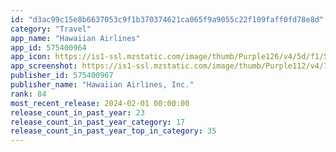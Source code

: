 ```yaml
---
id: "d3ac99c15e8b6637053c9f1b370374621ca065f9a9055c22f109faff0fd78e8d"
category: "Travel"
app_name: "Hawaiian Airlines"
app_id: 575400964
app_icon: https://is1-ssl.mzstatic.com/image/thumb/Purple126/v4/5d/f1/55/5df15548-af7b-0084-914b-be6ee05e76fc/AppIcon-0-1x_U007emarketing-0-7-0-85-220-0.png/1024x1024bb.png
app_screenshot: https://is1-ssl.mzstatic.com/image/thumb/Purple112/v4/72/aa/f4/72aaf46a-4d6c-6ecf-e81b-902d5e267cca/mzl.jfwukclt.jpg/1242x2688bb.png
publisher_id: 575400967
publisher_name: "Hawaiian Airlines, Inc."
rank: 84
most_recent_release: 2024-02-01 00:00:00
release_count_in_past_year: 23
release_count_in_past_year_category: 17
release_count_in_past_year_top_in_category: 35
---
```

